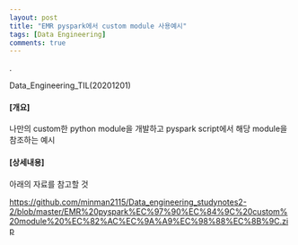 ```yaml
---
layout: post
title: "EMR pyspark에서 custom module 사용예시"
tags: [Data Engineering]
comments: true
---
```


.

Data_Engineering_TIL(20201201)

#### [개요]

나만의 custom한 python module을 개발하고 pyspark script에서 해당 module을 참조하는 예시

#### [상세내용]

아래의 자료를 참고할 것

https://github.com/minman2115/Data_engineering_studynotes2-2/blob/master/EMR%20pyspark%EC%97%90%EC%84%9C%20custom%20module%20%EC%82%AC%EC%9A%A9%EC%98%88%EC%8B%9C.zip




